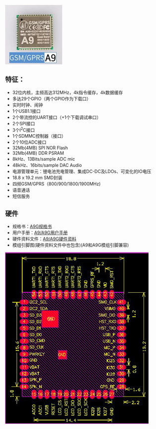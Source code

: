 

![](/assets/A9.png)

## 特征：

* 32位内核，主频高达312MHz，4k指令缓存，4k数据缓存
* 多达29个GPIO（两个GPIO作为下载口）
* 实时时钟、闹钟
* 1个USB1.1接口
* 2个带流控的UART接口（+1个下载调试串口）
* 2个SPI接口
* 3个I<sup>2</sup>C接口
* 1个SDMMC控制器（接口）
* 2个10位ADC接口
* 32Mb(4MB) SPI NOR Flash
* 32Mb(4MB) DDR PSRAM
* 8kHz、13Bits/sample ADC mic
* 48kHz、16bits/sample DAC Audio
* 电源管理单元：锂电池充电管理、集成DC-DC及LDOs、可变化的IO电压
* 18.8 x 19.2 mm SMD封装
* 四频GSM/GPRS（800/900/1800/1900MHz)
* 语音通话
* 短信服务

  
## 硬件
  
  * 规格书：[A9G规格书](http://wiki.ai-thinker.com/_media/b102ps00a3_a9g_product_specification.pdf)
  * 用户手册：[A9/A9G用户手册](http://wiki.ai-thinker.com/_media/a6_a9_a9g_gprs_user_manual.pdf)
  * 硬件资料文件：[A9/A9G硬件资料](http://wiki.ai-thinker.com/_media/gprs/a6a9a9g_hardware_info.rar)
  * 模组引脚图(硬件资料文件中也包含)(A9和A9G模组引脚兼容)

  ![](/assets/size.jpg)

